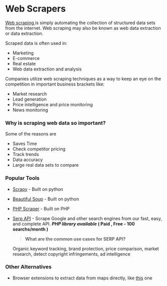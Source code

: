 # Web Scrapers

[Web scraping ](https://www.upwork.com/resources/web-scraping-basics)is simply automating the collection of structured data sets from the internet. Web scraping may also be known as web data extraction or data extraction.

Scraped data is often used in:

* Marketing
* E-commerce
* Real estate
* Web data extraction and analysis

 Companies utilize web scraping techniques as a way to keep an eye on the competition in important business brackets like:

* Market research
* Lead generation
* Price intelligence and price monitoring
* News monitoring

### Why is scraping web data so important?

Some of the reasons are

* Saves Time
* Check competitor pricing
* Track trends
* Data accuracy
* Large real data sets to compare

### Popular Tools

* [Scrapy](https://scrapy.org/) - Built on python
* [Beautiful Soup](https://www.crummy.com/software/BeautifulSoup/bs4/doc/) - Built on python
* [PHP Scraper](https://github.com/spekulatius/PHPScraper) - Built on PHP
* [Serp API](https://serpapi.com/) - Scrape Google and other search engines from our fast, easy, and complete API. ***PHP library available* ( Paid , Free - 100 searchs/month )**

  > **What are the common use cases for SERP API?**
  >

  Organic keyword tracking, brand protection, price comparison, market research, detect copyright infringements, ad intelligence

### Other Alternatives

* Browser extensions to extract data from maps directly, like [this](https://chromewebstore.google.com/detail/maps-scraper-leads-extrac/ghokiciomljbacchbkfhmnlmflbponlf?hl=en&pli=1) one
